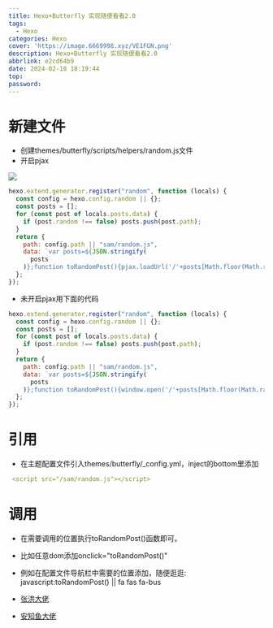 ```yaml
---
title: Hexo+Butterfly 实现随便看看2.0
tags:
  - Hexo
categories: Hexo
cover: 'https://image.6669998.xyz/VE1FGN.png'
description: Hexo+Butterfly 实现随便看看2.0
abbrlink: e2cd64b9
date: 2024-02-18 18:19:44
top:
password:
---
```


# 新建文件

- 创建themes/butterfly/scripts/helpers/random.js文件
- 开启pjax

![](https://image.6669998.xyz/B1Z6Ee.png)

```javascript
hexo.extend.generator.register("random", function (locals) {
  const config = hexo.config.random || {};
  const posts = [];
  for (const post of locals.posts.data) {
    if (post.random !== false) posts.push(post.path);
  }
  return {
    path: config.path || "sam/random.js",
    data: `var posts=${JSON.stringify(
      posts
    )};function toRandomPost(){pjax.loadUrl('/'+posts[Math.floor(Math.random() * posts.length)]);};`,
  };
});
```

- 未开启pjax用下面的代码

```javascript
hexo.extend.generator.register("random", function (locals) {
  const config = hexo.config.random || {};
  const posts = [];
  for (const post of locals.posts.data) {
    if (post.random !== false) posts.push(post.path);
  }
  return {
    path: config.path || "sam/random.js",
    data: `var posts=${JSON.stringify(
      posts
    )};function toRandomPost(){window.open('/'+posts[Math.floor(Math.random() * posts.length)],"_self");};`,
  };
});
```

# 引用

- 在主题配置文件引入themes/butterfly/_config.yml，inject的bottom里添加

```yaml
 <script src="/sam/random.js"></script>
```

# 调用

- 在需要调用的位置执行toRandomPost()函数即可。

- 比如任意dom添加onclick="toRandomPost()"

- 例如在配置文件导航栏中需要的位置添加，随便逛逛: javascript:toRandomPost() || fa fas fa-bus

- [张洪大佬](https://blog.zhheo.com/p/c116857c.html)
- [安知鱼大佬](https://blog.anheyu.com/posts/sdxhu.html#random-js-%E9%9A%8F%E6%9C%BA%E8%B7%B3%E8%BD%AC%E4%B8%80%E7%AF%87%E6%96%87%E7%AB%A0)
